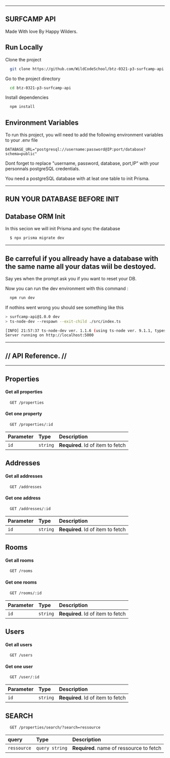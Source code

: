 ----
SURFCAMP API
----
Made With love By Happy Wilders.





## Run Locally

Clone the project

```bash
  git clone https://github.com/WildCodeSchool/btz-0321-p3-surfcamp-api
```

Go to the project directory

```bash
  cd btz-0321-p3-surfcamp-api
```

Install dependencies

```bash
  npm install
```



  
## Environment Variables

To run this project, you will need to add the following environment variables to your .env file

`DATABASE_URL="postgresql://username:password@IP:port/database?schema=public"`

Dont forget to replace "username, password, database, port,IP" with your personnals postgreSQL credentials.

You need a postgreSQL database with at leat one table to init Prisma.

---
RUN YOUR DATABASE BEFORE INIT
---
  


## Database ORM Init

In this secion we will init Prisma and sync the database

```bash
  $ npx prisma migrate dev
```
---
Be carreful if you allready have a database with the same name all your datas wiil be destoyed.
---
Say yes when the prompt ask you if you want to reset your DB.


Now you can run the dev environment with this command : 
```bash
  npm run dev
```


If nothins went wrong you should see something like this 

```bash
> surfcamp-api@1.0.0 dev
> ts-node-dev --respawn --exit-child ./src/index.ts

[INFO] 21:57:37 ts-node-dev ver. 1.1.6 (using ts-node ver. 9.1.1, typescript ver. 4.3.2)
Server running on http://localhost:5000
```
-----
## //  API Reference. //
-----

Properties
--
#### Get all properties

```http
  GET /properties
```

#### Get one property

```http
  GET /properties/:id
```

| Parameter | Type     | Description                       |
| :-------- | :------- | :-------------------------------- |
| `id`      | `string` | **Required**. Id of item to fetch |

Addresses
---
#### Get all addresses

```http
  GET /addresses
```

#### Get one address

```http
  GET /addresses/:id
```

| Parameter | Type     | Description                       |
| :-------- | :------- | :-------------------------------- |
| `id`      | `string` | **Required**. Id of item to fetch |



Rooms
----
#### Get all rooms
```http
  GET /rooms
```

#### Get one rooms

```http
  GET /rooms/:id
```

| Parameter | Type     | Description                       |
| :-------- | :------- | :-------------------------------- |
| `id`      | `string` | **Required**. Id of item to fetch |

Users
---
#### Get all users

```http
  GET /users
```

#### Get one user

```http
  GET /user/:id
```

| Parameter | Type     | Description                       |
| :-------- | :------- | :-------------------------------- |
| `id`      | `string` | **Required**. Id of item to fetch |



SEARCH
--
```http
  GET /properties/search/?search=ressource
```


| query | Type     | Description                       |
| :-------- | :------- | :-------------------------------- |
| `ressource`      | `query string` | **Required**. name of ressource to fetch |



  
